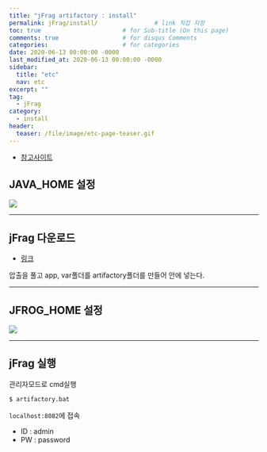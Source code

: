 ```yaml
---
title: "jFrag artifactory : install"
permalink: jFrag/install/                # link 직접 지정
toc: true                       # for Sub-title (On this page)
comments: true                  # for disqus Comments
categories:                     # for categories
date: 2020-06-13 00:00:00 -0000
last_modified_at: 2020-06-13 00:00:00 -0000
sidebar:
  title: "etc"
  nav: etc
excerpt: ""
tag:
  - jFrag
category:
  - install
header:
  teaser: /file/image/etc-page-teaser.gif
---
```


* [참고사이트](https://www.jfrog.com/confluence/display/JFROG/Installing+Artifactory#InstallingArtifactory-WindowsInstallation)

## JAVA_HOME 설정

![](/file/image/jfrag_intall_01.png)

---

## jFrag 다운로드

* [링크](https://jfrog.com/download-jfrog-platform/)

압출을 풀고 app, var폴더를 artifactory폴더를 만들어 안에 넣는다.

---

## JFROG_HOME 설정

![](/file/image/jfrag_intall_02.png)

---

## jFrag 실행

관리자모드로 cmd실행

```s
$ artifactory.bat
```

`localhost:8082`에 접속

* ID : admin
* PW : password